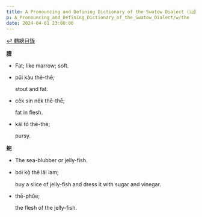 ```yaml
---
title: A Pronouncing and Defining Dictionary of the Swatow Dialect (汕頭方言音義字典) / the
p: A_Pronouncing_and_Defining_Dictionary_of_the_Swatow_Dialect/w/the
date: 2024-04-01 23:00:00
---
```


[↩️ 轉總目錄](/A_Pronouncing_and_Defining_Dictionary_of_the_Swatow_Dialect)


**膪**
- Fat; like marrow; soft.

- pûi kàu thē-thē;

  stout and fat.

- cêk sin nêk thē-thē;

  fat in flesh.

- kâi tó thē-thē;

  pursy.

**䖳**
- The sea-blubber or jelly-fish.

- bói kò̤ thē lâi iam;

  buy a slice of jelly-fish and dress it with sugar and vinegar.

- thē-phûe;

  the flesh of the jelly-fish.